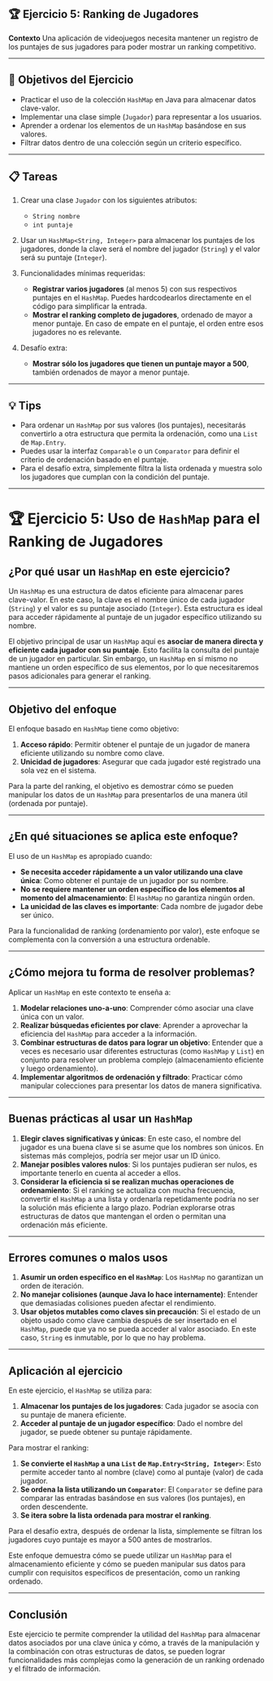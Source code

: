 ## 🏆 Ejercicio 5: Ranking de Jugadores

**Contexto**
Una aplicación de videojuegos necesita mantener un registro de los puntajes de sus jugadores para poder mostrar un ranking competitivo.

---

## 🎯 Objetivos del Ejercicio

- Practicar el uso de la colección `HashMap` en Java para almacenar datos clave-valor.
- Implementar una clase simple (`Jugador`) para representar a los usuarios.
- Aprender a ordenar los elementos de un `HashMap` basándose en sus valores.
- Filtrar datos dentro de una colección según un criterio específico.

---

## 📋 Tareas

1. Crear una clase `Jugador` con los siguientes atributos:
    - `String nombre`
    - `int puntaje`

2. Usar un `HashMap<String, Integer>` para almacenar los puntajes de los jugadores, donde la clave será el nombre del jugador (`String`) y el valor será su puntaje (`Integer`).

3. Funcionalidades mínimas requeridas:
    - **Registrar varios jugadores** (al menos 5) con sus respectivos puntajes en el `HashMap`. Puedes hardcodearlos directamente en el código para simplificar la entrada.
    - **Mostrar el ranking completo de jugadores**, ordenado de mayor a menor puntaje. En caso de empate en el puntaje, el orden entre esos jugadores no es relevante.

4. Desafío extra:
    - **Mostrar sólo los jugadores que tienen un puntaje mayor a 500**, también ordenados de mayor a menor puntaje.

---

## 💡 Tips

- Para ordenar un `HashMap` por sus valores (los puntajes), necesitarás convertirlo a otra estructura que permita la ordenación, como una `List` de `Map.Entry`.
- Puedes usar la interfaz `Comparable` o un `Comparator` para definir el criterio de ordenación basado en el puntaje.
- Para el desafío extra, simplemente filtra la lista ordenada y muestra solo los jugadores que cumplan con la condición del puntaje.

---

# 🏆 Ejercicio 5: Uso de `HashMap` para el Ranking de Jugadores

## **¿Por qué usar un `HashMap` en este ejercicio?**

Un `HashMap` es una estructura de datos eficiente para almacenar pares clave-valor. En este caso, la clave es el nombre único de cada jugador (`String`) y el valor es su puntaje asociado (`Integer`). Esta estructura es ideal para acceder rápidamente al puntaje de un jugador específico utilizando su nombre.

El objetivo principal de usar un `HashMap` aquí es **asociar de manera directa y eficiente cada jugador con su puntaje**. Esto facilita la consulta del puntaje de un jugador en particular. Sin embargo, un `HashMap` en sí mismo no mantiene un orden específico de sus elementos, por lo que necesitaremos pasos adicionales para generar el ranking.

---

## **Objetivo del enfoque**

El enfoque basado en `HashMap` tiene como objetivo:

1. **Acceso rápido**: Permitir obtener el puntaje de un jugador de manera eficiente utilizando su nombre como clave.
2. **Unicidad de jugadores**: Asegurar que cada jugador esté registrado una sola vez en el sistema.

Para la parte del ranking, el objetivo es demostrar cómo se pueden manipular los datos de un `HashMap` para presentarlos de una manera útil (ordenada por puntaje).

---

## **¿En qué situaciones se aplica este enfoque?**

El uso de un `HashMap` es apropiado cuando:

- **Se necesita acceder rápidamente a un valor utilizando una clave única**: Como obtener el puntaje de un jugador por su nombre.
- **No se requiere mantener un orden específico de los elementos al momento del almacenamiento**: El `HashMap` no garantiza ningún orden.
- **La unicidad de las claves es importante**: Cada nombre de jugador debe ser único.

Para la funcionalidad de ranking (ordenamiento por valor), este enfoque se complementa con la conversión a una estructura ordenable.

---

## **¿Cómo mejora tu forma de resolver problemas?**

Aplicar un `HashMap` en este contexto te enseña a:

1. **Modelar relaciones uno-a-uno**: Comprender cómo asociar una clave única con un valor.
2. **Realizar búsquedas eficientes por clave**: Aprender a aprovechar la eficiencia del `HashMap` para acceder a la información.
3. **Combinar estructuras de datos para lograr un objetivo**: Entender que a veces es necesario usar diferentes estructuras (como `HashMap` y `List`) en conjunto para resolver un problema complejo (almacenamiento eficiente y luego ordenamiento).
4. **Implementar algoritmos de ordenación y filtrado**: Practicar cómo manipular colecciones para presentar los datos de manera significativa.

---

## **Buenas prácticas al usar un `HashMap`**

1. **Elegir claves significativas y únicas**: En este caso, el nombre del jugador es una buena clave si se asume que los nombres son únicos. En sistemas más complejos, podría ser mejor usar un ID único.
2. **Manejar posibles valores nulos**: Si los puntajes pudieran ser nulos, es importante tenerlo en cuenta al acceder a ellos.
3. **Considerar la eficiencia si se realizan muchas operaciones de ordenamiento**: Si el ranking se actualiza con mucha frecuencia, convertir el `HashMap` a una lista y ordenarla repetidamente podría no ser la solución más eficiente a largo plazo. Podrían explorarse otras estructuras de datos que mantengan el orden o permitan una ordenación más eficiente.

---

## **Errores comunes o malos usos**

1. **Asumir un orden específico en el `HashMap`**: Los `HashMap` no garantizan un orden de iteración.
2. **No manejar colisiones (aunque Java lo hace internamente)**: Entender que demasiadas colisiones pueden afectar el rendimiento.
3. **Usar objetos mutables como claves sin precaución**: Si el estado de un objeto usado como clave cambia después de ser insertado en el `HashMap`, puede que ya no se pueda acceder al valor asociado. En este caso, `String` es inmutable, por lo que no hay problema.

---

## **Aplicación al ejercicio**

En este ejercicio, el `HashMap` se utiliza para:

1. **Almacenar los puntajes de los jugadores**: Cada jugador se asocia con su puntaje de manera eficiente.
2. **Acceder al puntaje de un jugador específico**: Dado el nombre del jugador, se puede obtener su puntaje rápidamente.

Para mostrar el ranking:

1. **Se convierte el `HashMap` a una `List` de `Map.Entry<String, Integer>`**: Esto permite acceder tanto al nombre (clave) como al puntaje (valor) de cada jugador.
2. **Se ordena la lista utilizando un `Comparator`**: El `Comparator` se define para comparar las entradas basándose en sus valores (los puntajes), en orden descendente.
3. **Se itera sobre la lista ordenada para mostrar el ranking**.

Para el desafío extra, después de ordenar la lista, simplemente se filtran los jugadores cuyo puntaje es mayor a 500 antes de mostrarlos.

Este enfoque demuestra cómo se puede utilizar un `HashMap` para el almacenamiento eficiente y cómo se pueden manipular sus datos para cumplir con requisitos específicos de presentación, como un ranking ordenado.

---

## **Conclusión**

Este ejercicio te permite comprender la utilidad del `HashMap` para almacenar datos asociados por una clave única y cómo, a través de la manipulación y la combinación con otras estructuras de datos, se pueden lograr funcionalidades más complejas como la generación de un ranking ordenado y el filtrado de información.